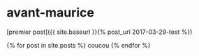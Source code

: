 # avant-maurice


[premier post]({{ site.baseurl }}{% post_url 2017-03-29-test %})
 
 {% for post in site.posts %}
coucou
  {% endfor %}

 

